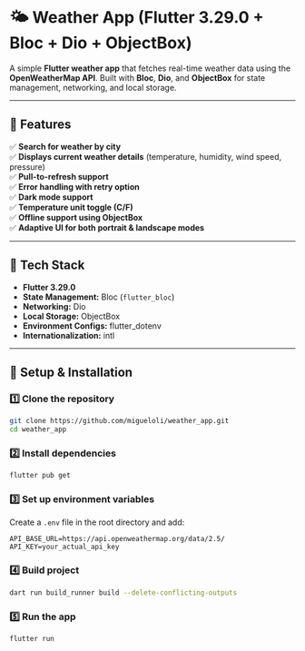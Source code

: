 # 🌤️ Weather App (Flutter 3.29.0 + Bloc + Dio + ObjectBox)

A simple **Flutter weather app** that fetches real-time weather data using the **OpenWeatherMap API**. Built with **Bloc**, **Dio**, and **ObjectBox** for state management, networking, and local storage.

---

## 📌 Features

✅ **Search for weather by city**  
✅ **Displays current weather details** (temperature, humidity, wind speed, pressure)  
✅ **Pull-to-refresh support**  
✅ **Error handling with retry option**  
✅ **Dark mode support**  
✅ **Temperature unit toggle (C/F)**  
✅ **Offline support using ObjectBox**  
✅ **Adaptive UI for both portrait & landscape modes**

---

## 🚀 Tech Stack

- **Flutter 3.29.0**
- **State Management:** Bloc (`flutter_bloc`)
- **Networking:** Dio
- **Local Storage:** ObjectBox
- **Environment Configs:** flutter_dotenv
- **Internationalization:** intl

---

## 🔧 Setup & Installation

### **1️⃣ Clone the repository**

```sh
git clone https://github.com/migueloli/weather_app.git
cd weather_app
```

### **2️⃣ Install dependencies**

```sh
flutter pub get
```

### **3️⃣ Set up environment variables**

Create a `.env` file in the root directory and add:

```
API_BASE_URL=https://api.openweathermap.org/data/2.5/
API_KEY=your_actual_api_key
```

### **4️⃣ Build project**

```sh
dart run build_runner build --delete-conflicting-outputs
```

### **5️⃣ Run the app**

```sh
flutter run
```
